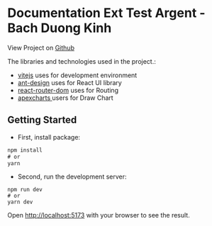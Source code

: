 # Documentation Ext Test Argent - Bach Duong Kinh

View Project on [Github](https://github.com/kinhdev24/health-app)

The libraries and technologies used in the project.:

- [vitejs](https://vitejs.dev/) uses for development environment
- [ant-design](https://ant.design/) uses for React UI library
- [react-router-dom](https://reactrouter.com/en/main) uses for Routing
- [apexcharts ](https://apexcharts.com/docs/react-charts/)users for Draw Chart

## Getting Started

- First, install package:

```js
npm install
# or
yarn
```

- Second, run the development server:

```
npm run dev
# or
yarn dev
```

Open [http://localhost:5173](http://localhost:5173/) with your browser to see the result.

